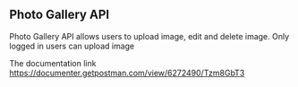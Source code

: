 ## Photo Gallery API

Photo Gallery API allows users to upload image, edit and delete image. Only logged in users can upload image

The documentation link
https://documenter.getpostman.com/view/6272490/Tzm8GbT3
